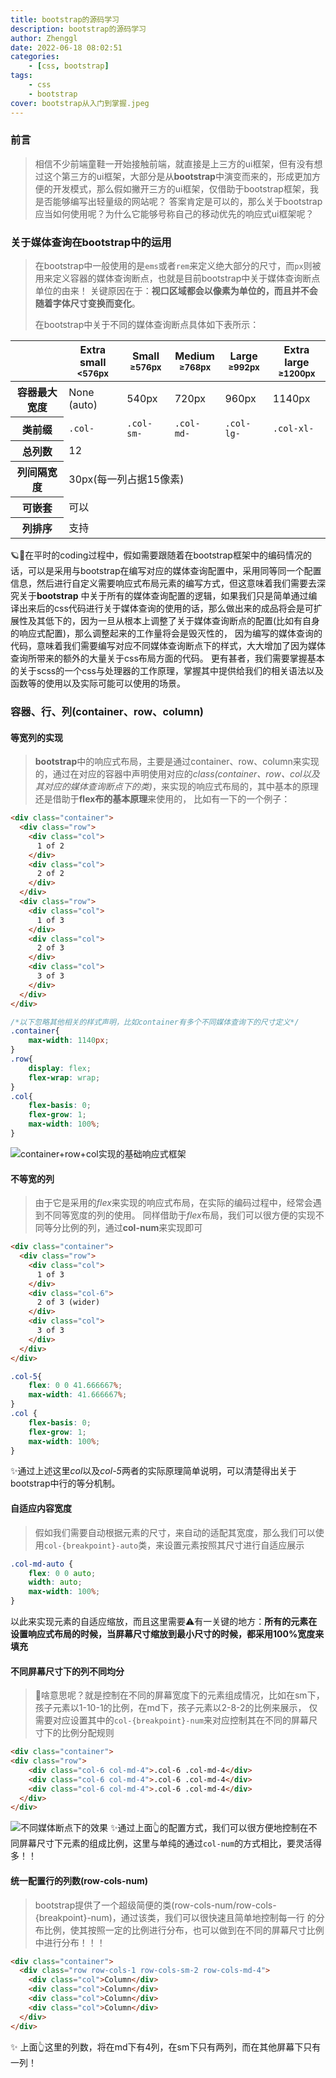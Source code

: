 ```yaml
---
title: bootstrap的源码学习
description: bootstrap的源码学习
author: Zhenggl
date: 2022-06-18 08:02:51
categories:
    - [css, bootstrap]
tags:
    - css
    - bootstrap
cover: bootstrap从入门到掌握.jpeg
---
```


### 前言
> 相信不少前端童鞋一开始接触前端，就直接是上三方的ui框架，但有没有想过这个第三方的ui框架，大部分是从**bootstrap**中演变而来的，形成更加方便的开发模式，那么假如撇开三方的ui框架，仅借助于bootstrap框架，我是否能够编写出轻量级的网站呢？
> 答案肯定是可以的，那么关于bootstrap应当如何使用呢？为什么它能够号称自己的移动优先的响应式ui框架呢？

### 关于媒体查询在bootstrap中的运用
> 在bootstrap中一般使用的是`ems`或者`rem`来定义绝大部分的尺寸，而`px`则被用来定义容器的媒体查询断点，也就是目前bootstrap中关于媒体查询断点单位的由来！
> 关键原因在于：**视口区域都会以像素为单位的，而且并不会随着字体尺寸变换而变化**。
>
> 在bootstrap中关于不同的媒体查询断点具体如下表所示：

<table class="table table-bordered table-striped">
  <thead>
    <tr>
      <th></th>
      <th class="text-center">
        Extra small<br>
        <small>&lt;576px</small>
      </th>
      <th class="text-center">
        Small<br>
        <small>≥576px</small>
      </th>
      <th class="text-center">
        Medium<br>
        <small>≥768px</small>
      </th>
      <th class="text-center">
        Large<br>
        <small>≥992px</small>
      </th>
      <th class="text-center">
        Extra large<br>
        <small>≥1200px</small>
      </th>
    </tr>
  </thead>
  <tbody>
    <tr>
      <th class="text-nowrap" scope="row">容器最大宽度</th>
      <td>None (auto)</td>
      <td>540px</td>
      <td>720px</td>
      <td>960px</td>
      <td>1140px</td>
    </tr>
    <tr>
      <th class="text-nowrap" scope="row">类前缀</th>
      <td><code>.col-</code></td>
      <td><code>.col-sm-</code></td>
      <td><code>.col-md-</code></td>
      <td><code>.col-lg-</code></td>
      <td><code>.col-xl-</code></td>
    </tr>
    <tr>
      <th class="text-nowrap" scope="row">总列数</th>
      <td colspan="5">12</td>
    </tr>
    <tr>
      <th class="text-nowrap" scope="row">列间隔宽度</th>
      <td colspan="5">30px(每一列占据15像素)</td>
    </tr>
    <tr>
      <th class="text-nowrap" scope="row">可嵌套</th>
      <td colspan="5">可以</td>
    </tr>
    <tr>
      <th class="text-nowrap" scope="row">列排序</th>
      <td colspan="5">支持</td>
    </tr>
  </tbody>
</table>

🪐🤔在平时的coding过程中，假如需要跟随着在bootstrap框架中的编码情况的话，可以是采用与bootstrap在编写对应的媒体查询配置中，采用同等同一个配置信息，然后进行自定义需要响应式布局元素的编写方式，但这意味着我们需要去深究关于**bootstrap**
中关于所有的媒体查询配置的逻辑，如果我们只是简单通过编译出来后的css代码进行关于媒体查询的使用的话，那么做出来的成品将会是可扩展性及其低下的，因为一旦从根本上调整了关于媒体查询断点的配置(比如有自身的响应式配置)，那么调整起来的工作量将会是毁灭性的，
因为编写的媒体查询的代码，意味着我们需要编写对应不同媒体查询断点下的样式，大大增加了因为媒体查询所带来的额外的大量关于css布局方面的代码。
更有甚者，我们需要掌握基本的关于scss的一个css与处理器的工作原理，掌握其中提供给我们的相关语法以及函数等的使用以及实际可能可以使用的场景。

### 容器、行、列(container、row、column)

#### 等宽列的实现

> **bootstrap**中的响应式布局，主要是通过container、row、column来实现的，通过在对应的容器中声明使用对应的*class(container、row、col以及其对应的媒体查询断点下的类)*，来实现的响应式布局的，其中基本的原理还是借助于**flex布的基本原理**来使用的，
> 比如有一下的一个例子：

```html
<div class="container">
  <div class="row">
    <div class="col">
      1 of 2
    </div>
    <div class="col">
      2 of 2
    </div>
  </div>
  <div class="row">
    <div class="col">
      1 of 3
    </div>
    <div class="col">
      2 of 3
    </div>
    <div class="col">
      3 of 3
    </div>
  </div>
</div>
```
```css
/*以下忽略其他相关的样式声明，比如container有多个不同媒体查询下的尺寸定义*/
.container{
    max-width: 1140px;
}
.row{
    display: flex;
    flex-wrap: wrap;
}
.col{
    flex-basis: 0;
    flex-grow: 1;
    max-width: 100%;
}
```
![container+row+col实现的基础响应式框架](container+row+col实现的基础响应式框架.png)

#### 不等宽的列
> 由于它是采用的*flex*来实现的响应式布局，在实际的编码过程中，经常会遇到不同等宽度的列的使用。
> 同样借助于*flex*布局，我们可以很方便的实现不同等分比例的列，通过**col-num**来实现即可

```html
<div class="container">
  <div class="row">
    <div class="col">
      1 of 3
    </div>
    <div class="col-6">
      2 of 3 (wider)
    </div>
    <div class="col">
      3 of 3
    </div>
  </div>
</div>
```
```css
.col-5{
    flex: 0 0 41.666667%;
    max-width: 41.666667%;
}
.col {
    flex-basis: 0;
    flex-grow: 1;
    max-width: 100%;
}
```
✨通过上述这里*col*以及*col-5*两者的实际原理简单说明，可以清楚得出关于bootstrap中行的等分机制。


#### 自适应内容宽度
> 假如我们需要自动根据元素的尺寸，来自动的适配其宽度，那么我们可以使用`col-{breakpoint}-auto`类，来设置元素按照其尺寸进行自适应展示

```css
.col-md-auto {
    flex: 0 0 auto;
    width: auto;
    max-width: 100%;
}
```
以此来实现元素的自适应缩放，而且这里需要⚠️有一关键的地方：**所有的元素在设置响应式布局的时候，当屏幕尺寸缩放到最小尺寸的时候，都采用100%宽度来填充**

#### 不同屏幕尺寸下的列不同均分
> 🤔啥意思呢？就是控制在不同的屏幕宽度下的元素组成情况，比如在sm下，孩子元素以1-10-1的比例，在md下，孩子元素以2-8-2的比例来展示，
> 仅需要对应设置其中的`col-{breakpoint}-num`来对应控制其在不同的屏幕尺寸下的比例分配规则

```html
<div class="container">
<div class="row">
    <div class="col-6 col-md-4">.col-6 .col-md-4</div>
    <div class="col-6 col-md-4">.col-6 .col-md-4</div>
    <div class="col-6 col-md-4">.col-6 .col-md-4</div>
  </div>
</div>
```
![不同媒体断点下的效果](不同媒体断点下的效果.png)
✨通过上面👆的配置方式，我们可以很方便地控制在不同屏幕尺寸下元素的组成比例，这里与单纯的通过`col-num`的方式相比，要灵活得多！！

#### 统一配置行的列数(row-cols-num)
> bootstrap提供了一个超级简便的类(row-cols-num/row-cols-{breakpoint}-num)，通过该类，我们可以很快速且简单地控制每一行
> 的分布比例，使其按照一定的比例进行分布，也可以做到在不同的屏幕尺寸比例中进行分布！！！

```html
<div class="container">
  <div class="row row-cols-1 row-cols-sm-2 row-cols-md-4">
    <div class="col">Column</div>
    <div class="col">Column</div>
    <div class="col">Column</div>
    <div class="col">Column</div>
  </div>
</div>
```
✨ 上面👆这里的列数，将在md下有4列，在sm下只有两列，而在其他屏幕下只有一列！


